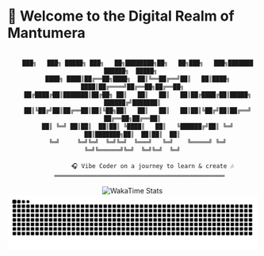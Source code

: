 # 🌌 Welcome to the Digital Realm of Mantumera

<div align="center">

```ascii

   ███╗   ███╗ █████╗ ███╗   ██╗████████╗██╗   ██╗███╗   ███╗███████ ██████╗  █████╗ 
   ████╗ ████║██╔══██╗████╗  ██║╚══██╔══╝██║   ██║████╗ ████║██╔════╝██╔══██╗██╔══██╗
   ██╔████╔██║███████║██╔██╗ ██║   ██║   ██║   ██║██╔████╔██║█████╗  ██████╔╝███████║
   ██║╚██╔╝██║██╔══██║██║╚██╗██║   ██║   ██║   ██║██║╚██╔╝██║██╔══╝  ██╔══██╗██╔══██║
   ██║ ╚═╝ ██║██║  ██║██║ ╚████║   ██║   ╚██████╔╝██║ ╚═╝ ██║███████╗██║  ██║██║  ██║
   ╚═╝     ╚═╝╚═╝  ╚═╝╚═╝  ╚═══╝   ╚═╝    ╚═════╝ ╚═╝     ╚═╝╚══════╝╚═╝  ╚═╝╚═╝  ╚═╝
                                                                                    
                  🎧 Vibe Coder on a journey to learn & create 🎶                  
    ════════════════════════════════════════════════
```
</div>
<div align="center">
  <img src="https://github-readme-stats.hackclub.dev/api/wakatime?username=8883&api_domain=hackatime.hackclub.com&custom_title=Hackatime+Stats&layout=compact&cache_seconds=0&langs_count=8&theme=highcontrast" alt="WakaTime Stats" />
</div>

<div align="center">
  <picture>
    <source media="(prefers-color-scheme: dark)" srcset="https://raw.githubusercontent.com/mantumera/mantumera/output/github-contribution-grid-snake-dark.svg">
    <source media="(prefers-color-scheme: light)" srcset="https://raw.githubusercontent.com/mantumera/mantumera/output/github-contribution-grid-snake.svg">
    <img alt="github contribution grid snake animation" src="https://raw.githubusercontent.com/mantumera/mantumera/output/github-contribution-grid-snake.svg">
  </picture>
</div>
